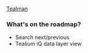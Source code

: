 [Tealman](https://chrome.google.com/webstore/detail/tealman/kbppiimbnpoalogphgccdikkjhjolmfn)

### What's on the roadmap?
* Search next/previous
* Tealium iQ data layer view